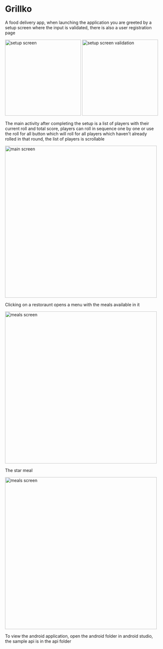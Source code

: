 # Grillko

A food delivery app, when launching the application you are greeted by a setup screen where the input is validated, there is also a user registration page
<p float="left">
  <img src="https://github.com/filipopo/grillko/assets/4060824/c672f205-2485-4503-b54c-953ccbaa1c0f" width="250" alt="setup screen">
  <img src="https://github.com/filipopo/grillko/assets/4060824/f6bec52f-32bb-4521-9379-846bde7104e0" width="250" alt="setup screen validation">
</p>
The main activity after completing the setup is a list of players with their current roll and total score, players can roll in sequence one by one or use the roll for all button which will roll for all players which haven't already rolled in that round, the list of players is scrollable
<p float="left">
  <img src="https://github.com/filipopo/grillko/assets/4060824/0d288032-383e-4d35-8021-39727d7af577" width="500" alt="main screen">
</p>
Clicking on a restoraunt opens a menu with the meals available in it
<p float="left">
  <img src="https://github.com/filipopo/grillko/assets/4060824/6a5714db-8721-4f3f-b590-b0ed9bf86294" width="500" alt="meals screen">
</p>
The star meal
<p float="left">
  <img src="https://github.com/filipopo/grillko/assets/4060824/51a3bf0b-51ba-4bd2-b0ae-11a4b058e016" width="500" alt="meals screen">
</p>

To view the android application, open the android folder in android studio, the sample api is in the api folder
